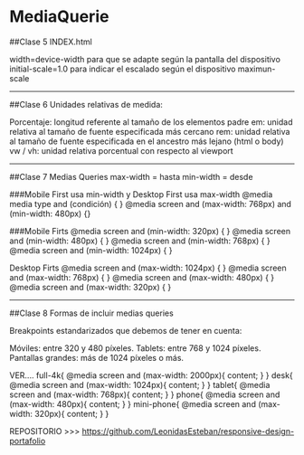 # MediaQuerie

##Clase 5
INDEX.html

<meta name="viewport" content="width=device-width, initial-scale=1.0">

width=device-width para que se adapte según la pantalla del dispositivo
initial-scale=1.0 para indicar el escalado según el dispositivo
maximun-scale 

---------------------------------
##Clase 6
Unidades relativas de medida:

Porcentaje: longitud referente al tamaño de los elementos padre
em: unidad relativa al tamaño de fuente especificada más cercano
rem: unidad relativa al tamaño de fuente especificada en el ancestro más lejano (html o body)
vw / vh: unidad relativa porcentual con respecto al viewport

---------------------------------
##Clase 7 Medias Queries
max-width = hasta
min-width = desde

###Mobile First usa min-width y Desktop First usa max-width
@media media type and (condición) { }
@media screen and (max-width: 768px) and (min-width: 480px) {}

###Mobile Firts
@media screen and (min-width: 320px) { }
@media screen and (min-width: 480px) { }
@media screen and (min-width: 768px) { }
@media screen and (min-width: 1024px) { }

Desktop Firts
@media screen and (max-width: 1024px) { }
@media screen and (max-width: 768px) { }
@media screen and (max-width: 480px) { }
@media screen and (max-width: 320px) { }

-----------------------------------
##Clase 8 Formas de incluir medias queries 

Breakpoints estandarizados que debemos de tener en cuenta:

Móviles: entre 320 y 480 píxeles.
Tablets: entre 768 y 1024 píxeles.
Pantallas grandes: más de 1024 píxeles o más.

VER....
full-4k{
	@media screen and (max-width: 2000px){
		content;
	}
}
desk{
	@media screen and (max-width: 1024px){
		content;
	}
}
tablet{
	@media screen and (max-width: 768px){
		content;
	}
}
phone{
	@media screen and (max-width: 480px){
		content;
	}
}
mini-phone{
	@media screen and (max-width: 320px){
		content;
	}
}

REPOSITORIO >>> https://github.com/LeonidasEsteban/responsive-design-portafolio
